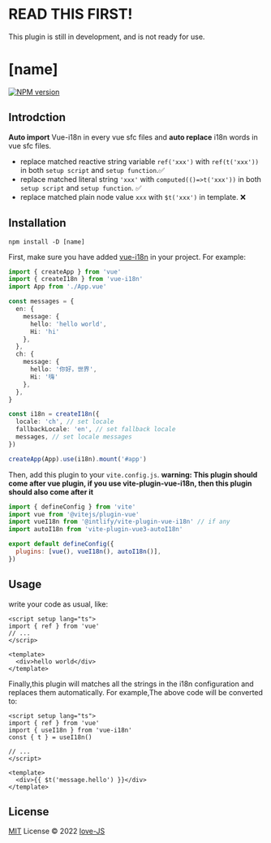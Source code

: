 # READ THIS FIRST!
This plugin is still in development, and is not ready for use.

# [name]

[![NPM version](https://img.shields.io/npm/v/[name]?color=a1b858&label=)](https://www.npmjs.com/package/[name])

## Introdction

**Auto import** Vue-i18n in every vue sfc files and **auto replace** i18n words in vue sfc files.

- replace matched reactive string variable `ref('xxx')` with `ref(t('xxx'))` in both `setup script` and `setup function`.✅
- replace matched literal string `'xxx'` with `computed(()=>t('xxx'))` in both `setup script` and `setup function`. ✅
- replace matched plain node value `xxx` with `$t('xxx')` in template. ❌

## Installation

```shell
npm install -D [name]
```

First, make sure you have added [vue-i18n](https://vue-i18n.intlify.dev/) in your project.
For example:

```typescript
import { createApp } from 'vue'
import { createI18n } from 'vue-i18n'
import App from './App.vue'

const messages = {
  en: {
    message: {
      hello: 'hello world',
      Hi: 'hi'
    },
  },
  ch: {
    message: {
      hello: '你好，世界',
      Hi: '嗨'
    },
  },
}

const i18n = createI18n({
  locale: 'ch', // set locale
  fallbackLocale: 'en', // set fallback locale
  messages, // set locale messages
})

createApp(App).use(i18n).mount('#app')

```

Then, add this plugin to your `vite.config.js`.
**warning: This plugin should come after vue plugin, if you use vite-plugin-vue-i18n, then this plugin should also come after it**

```js
import { defineConfig } from 'vite'
import vue from '@vitejs/plugin-vue'
import vueI18n from '@intlify/vite-plugin-vue-i18n' // if any
import autoI18n from 'vite-plugin-vue3-autoI18n'

export default defineConfig({
  plugins: [vue(), vueI18n(), autoI18n()],
})
```

## Usage
write your code as usual, like:

```vue
<script setup lang="ts">
import { ref } from 'vue'
// ...
</scrip>

<template>
  <div>hello world</div>
</template>
```

Finally,this plugin will matches all the strings in the i18n configuration and replaces them automatically.
For example,The above code will be converted to:
```vue
<script setup lang="ts">
import { ref } from 'vue'
import { useI18n } from 'vue-i18n'
const { t } = useI18n()

// ...
</script>

<template>
  <div>{{ $t('message.hello') }}</div>
</template>
```

## License

[MIT](./LICENSE) License © 2022 [love-JS](https://github.com/love-js)
